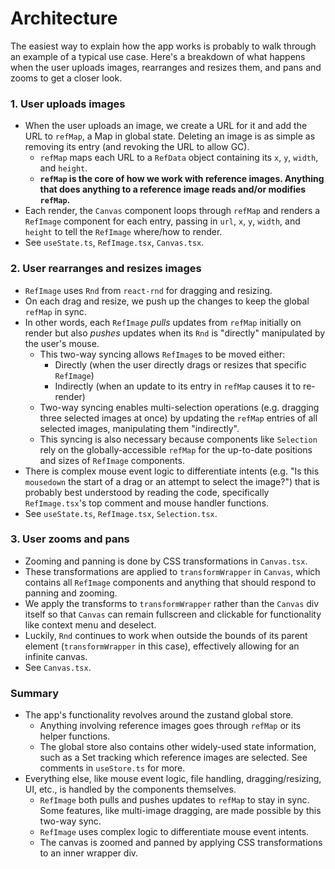# Architecture

The easiest way to explain how the app works is probably to walk through an example of a typical use case. Here's a breakdown of what happens when the user uploads images, rearranges and resizes them, and pans and zooms to get a closer look.

### 1. User uploads images

- When the user uploads an image, we create a URL for it and add the URL to `refMap`, a Map in global state. Deleting an image is as simple as removing its entry (and revoking the URL to allow GC).
    - `refMap` maps each URL to a `RefData` object containing its `x`, `y`, `width`, and `height`.
    - **`refMap` is the core of how we work with reference images. Anything that does anything to a reference image reads and/or modifies `refMap`.**
- Each render, the `Canvas` component loops through `refMap` and renders a `RefImage` component for each entry, passing in `url`, `x`, `y`, `width`, and `height` to tell the `RefImage` where/how to render.
- See `useState.ts`, `RefImage.tsx`, `Canvas.tsx`.

### 2. User rearranges and resizes images

- `RefImage` uses `Rnd` from `react-rnd` for dragging and resizing.
- On each drag and resize, we push up the changes to keep the global `refMap` in sync.
- In other words, each `RefImage` *pulls* updates from `refMap` initially on render but also *pushes* updates when its `Rnd` is "directly" manipulated by the user's mouse.
    - This two-way syncing allows `RefImage`s to be moved either:
        - Directly (when the user directly drags or resizes that specific `RefImage`)
        - Indirectly (when an update to its entry in `refMap` causes it to re-render)
    - Two-way syncing enables multi-selection operations (e.g. dragging three selected images at once) by updating the `refMap` entries of all selected images, manipulating them "indirectly".
    - This syncing is also necessary because components like `Selection` rely on the globally-accessible `refMap` for the up-to-date positions and sizes of `RefImage` components.
- There is complex mouse event logic to differentiate intents (e.g. "Is this `mousedown` the start of a drag or an attempt to select the image?") that is probably best understood by reading the code, specifically `RefImage.tsx`'s top comment and mouse handler functions.
- See `useState.ts`, `RefImage.tsx`, `Selection.tsx`.

### 3. User zooms and pans

- Zooming and panning is done by CSS transformations in `Canvas.tsx`.
- These transformations are applied to `transformWrapper` in `Canvas`, which contains all `RefImage` components and anything that should respond to panning and zooming.
- We apply the transforms to `transformWrapper` rather than the `Canvas` div itself so that `Canvas` can remain fullscreen and clickable for functionality like context menu and deselect.
- Luckily, `Rnd` continues to work when outside the bounds of its parent element (`transformWrapper` in this case), effectively allowing for an infinite canvas.
- See `Canvas.tsx`.

### Summary

- The app's functionality revolves around the zustand global store.
    - Anything involving reference images goes through `refMap` or its helper functions.
    - The global store also contains other widely-used state information, such as a Set tracking which reference images are selected. See comments in `useStore.ts` for more.
- Everything else, like mouse event logic, file handling, dragging/resizing, UI, etc., is handled by the components themselves.
    - `RefImage` both pulls and pushes updates to `refMap` to stay in sync. Some features, like multi-image dragging, are made possible by this two-way sync.
    - `RefImage` uses complex logic to differentiate mouse event intents.
    - The canvas is zoomed and panned by applying CSS transformations to an inner wrapper div.
